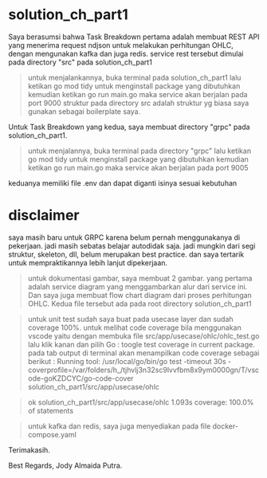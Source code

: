 # solution_ch_part1

Saya berasumsi bahwa Task Breakdown pertama adalah membuat REST API yang menerima request ndjson untuk melakukan perhitungan OHLC, dengan mengunakan kafka dan juga redis.
service rest tersebut dimulai pada directory "src" pada solution_ch_part1
> untuk menjalankannya, buka terminal pada solution_ch_part1 lalu ketikan go mod tidy untuk menginstall package yang dibutuhkan
> kemudian ketikan go run main.go maka service akan berjalan pada port 9000
struktur pada directory src adalah struktur yg biasa saya gunakan sebagai boilerplate saya.

Untuk Task Breakdown yang kedua, saya membuat directory "grpc" pada solution_ch_part1.
> untuk menjalannya, buka terminal pada directory "grpc" lalu ketikan go mod tidy untuk menginstall package yang dibutuhkan
> kemudian ketikan go run main.go maka service akan berjalan pada port 9005

keduanya memiliki file .env dan dapat diganti isinya sesuai kebutuhan

# disclaimer
saya masih baru untuk GRPC karena belum pernah menggunakanya di pekerjaan. jadi masih sebatas belajar autodidak saja. jadi mungkin dari segi struktur, skeleton, dll, belum merupakan best practice. dan saya tertarik untuk mempraktikannya lebih lanjut dipekerjaan.

> untuk dokumentasi gambar, saya membuat 2 gambar. yang pertama adalah service diagram yang menggambarkan alur dari service ini. Dan saya juga membuat flow chart diagram dari proses perhitungan OHLC. Kedua file tersebut ada pada root directory solution_ch_part1

> untuk unit test sudah saya buat pada usecase layer dan sudah coverage 100%. untuk melihat code coverage bila menggunakan vscode yaitu dengan membuka file src/app/usecase/ohlc/ohlc_test.go lalu klik kanan dan pilih Go : toogle test coverage in current package. pada tab output di terminal akan menampilkan code coverage sebagai berikut :
> Running tool: /usr/local/go/bin/go test -timeout 30s -coverprofile=/var/folders/h_/tjhvlj3n32sc9lvvfbm8x9ym0000gn/T/vscode-goKZDCYC/go-code-cover solution_ch_part1/src/app/usecase/ohlc

> ok  	solution_ch_part1/src/app/usecase/ohlc	1.093s	coverage: 100.0% of statements

> untuk kafka dan redis, saya juga menyediakan pada file docker-compose.yaml

Terimakasih.

Best Regards,
Jody Almaida Putra.
